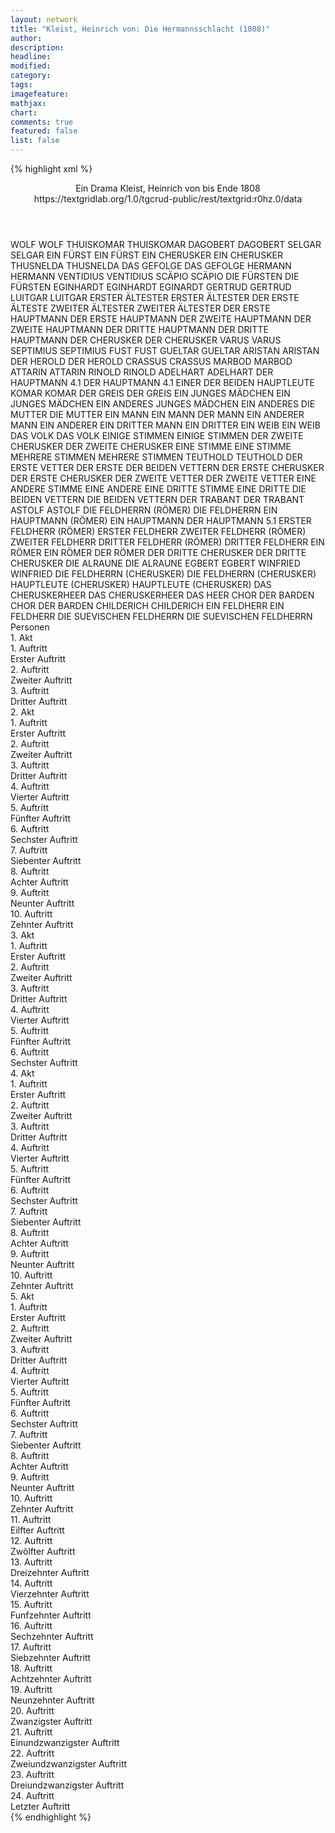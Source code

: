 ```yaml
---
layout: network
title: "Kleist, Heinrich von: Die Hermannsschlacht (1808)"
author:
description:
headline:
modified:
category:
tags:
imagefeature:
mathjax:
chart:
comments: true
featured: false
list: false
---
```

{% highlight xml %}
<?xml-model href="https://raw.githubusercontent.com/DLiNa/project/master/rules/lina.rnc"?><?xml-model href="https://raw.githubusercontent.com/DLiNa/project/master/rules/lina.sch"?>
<play xmlns="http://lina.digital">
  <header>
    <title>Die Hermannsschlacht</title>
    <subtitle>Ein Drama</subtitle>
    <genretitle/>
    <author>Kleist, Heinrich von</author>
    <date type="print" when="1821"/>
    <date type="premiere" when="1839"/>
    <date type="written" when="1808">bis Ende 1808</date>
    <source>https://textgridlab.org/1.0/tgcrud-public/rest/textgrid:r0hz.0/data</source>
  </header>
  <personae>
    <character>
      <name>WOLF</name>
      <alias xml:id="wolf">
        <name>WOLF</name>
      </alias>
    </character>
    <character>
      <name>THUISKOMAR</name>
      <alias xml:id="thuiskomar">
        <name>THUISKOMAR</name>
      </alias>
    </character>
    <character>
      <name>DAGOBERT</name>
      <alias xml:id="dagobert">
        <name>DAGOBERT</name>
      </alias>
    </character>
    <character>
      <name>SELGAR</name>
      <alias xml:id="selgar">
        <name>SELGAR</name>
      </alias>
    </character>
    <character>
      <name>EIN FÜRST</name>
      <alias xml:id="ein_fürst">
        <name>EIN FÜRST</name>
      </alias>
    </character>
    <character>
      <name>EIN CHERUSKER</name>
      <alias xml:id="ein_cherusker">
        <name>EIN CHERUSKER</name>
      </alias>
    </character>
    <character>
      <name>THUSNELDA</name>
      <alias xml:id="thusnelda">
        <name>THUSNELDA</name>
      </alias>
    </character>
    <character>
      <name>DAS GEFOLGE</name>
      <alias xml:id="das_gefolge">
        <name>DAS GEFOLGE</name>
      </alias>
    </character>
    <character>
      <name>HERMANN</name>
      <alias xml:id="hermann">
        <name>HERMANN</name>
      </alias>
    </character>
    <character>
      <name>VENTIDIUS</name>
      <alias xml:id="ventidius">
        <name>VENTIDIUS</name>
      </alias>
    </character>
    <character>
      <name>SCÄPIO</name>
      <alias xml:id="scäpio">
        <name>SCÄPIO</name>
      </alias>
    </character>
    <character>
      <name>DIE FÜRSTEN</name>
      <alias xml:id="die_fürsten">
        <name>DIE FÜRSTEN</name>
      </alias>
    </character>
    <character>
      <name>EGINHARDT</name>
      <alias xml:id="eginhardt">
        <name>EGINHARDT</name>
      </alias>
      <alias xml:id="eginardt">
        <name>EGINARDT</name>
      </alias>
    </character>
    <character>
      <name>GERTRUD</name>
      <alias xml:id="gertrud">
        <name>GERTRUD</name>
      </alias>
    </character>
    <character>
      <name>LUITGAR</name>
      <alias xml:id="luitgar">
        <name>LUITGAR</name>
      </alias>
    </character>
    <character>
      <name>ERSTER ÄLTESTER</name>
      <alias xml:id="erster_ältester">
        <name>ERSTER ÄLTESTER</name>
      </alias>
      <alias xml:id="der_erste_älteste">
        <name>DER ERSTE ÄLTESTE</name>
      </alias>
    </character>
    <character>
      <name>ZWEITER ÄLTESTER</name>
      <alias xml:id="zweiter_ältester">
        <name>ZWEITER ÄLTESTER</name>
      </alias>
    </character>
    <character>
      <name>DER ERSTE HAUPTMANN</name>
      <alias xml:id="der_erste_hauptmann">
        <name>DER ERSTE HAUPTMANN</name>
      </alias>
    </character>
    <character>
      <name>DER ZWEITE HAUPTMANN</name>
      <alias xml:id="der_zweite_hauptmann">
        <name>DER ZWEITE HAUPTMANN</name>
      </alias>
    </character>
    <character>
      <name>DER DRITTE HAUPTMANN</name>
      <alias xml:id="der_dritte_hauptmann">
        <name>DER DRITTE HAUPTMANN</name>
      </alias>
    </character>
    <character>
      <name>DER CHERUSKER</name>
      <alias xml:id="der_cherusker">
        <name>DER CHERUSKER</name>
      </alias>
    </character>
    <character>
      <name>VARUS</name>
      <alias xml:id="varus">
        <name>VARUS</name>
      </alias>
    </character>
    <character>
      <name>SEPTIMIUS</name>
      <alias xml:id="septimius">
        <name>SEPTIMIUS</name>
      </alias>
    </character>
    <character>
      <name>FUST</name>
      <alias xml:id="fust">
        <name>FUST</name>
      </alias>
    </character>
    <character>
      <name>GUELTAR</name>
      <alias xml:id="gueltar">
        <name>GUELTAR</name>
      </alias>
    </character>
    <character>
      <name>ARISTAN</name>
      <alias xml:id="aristan">
        <name>ARISTAN</name>
      </alias>
    </character>
    <character>
      <name>DER HEROLD</name>
      <alias xml:id="der_herold">
        <name>DER HEROLD</name>
      </alias>
    </character>
    <character>
      <name>CRASSUS</name>
      <alias xml:id="crassus">
        <name>CRASSUS</name>
      </alias>
    </character>
    <character>
      <name>MARBOD</name>
      <alias xml:id="marbod">
        <name>MARBOD</name>
      </alias>
    </character>
    <character>
      <name>ATTARIN</name>
      <alias xml:id="attarin">
        <name>ATTARIN</name>
      </alias>
    </character>
    <character>
      <name>RINOLD</name>
      <alias xml:id="rinold">
        <name>RINOLD</name>
      </alias>
    </character>
    <character>
      <name>ADELHART</name>
      <alias xml:id="adelhart">
        <name>ADELHART</name>
      </alias>
    </character>
    <character>
      <name>DER HAUPTMANN 4.1</name>
      <alias xml:id="der_hauptmann_4.1">
        <name>DER HAUPTMANN 4.1</name>
      </alias>
      <alias xml:id="einer_der_beiden_hauptleute">
        <name>EINER DER BEIDEN HAUPTLEUTE</name>
      </alias>
    </character>
    <character>
      <name>KOMAR</name>
      <alias xml:id="komar">
        <name>KOMAR</name>
      </alias>
    </character>
    <character>
      <name>DER GREIS</name>
      <alias xml:id="der_greis">
        <name>DER GREIS</name>
      </alias>
    </character>
    <character>
      <name>EIN JUNGES MÄDCHEN</name>
      <alias xml:id="ein_junges_mädchen">
        <name>EIN JUNGES MÄDCHEN</name>
      </alias>
    </character>
    <character>
      <name>EIN ANDERES JUNGES MÄDCHEN</name>
      <alias xml:id="ein_anderes">
        <name>EIN ANDERES</name>
      </alias>
    </character>
    <character>
      <name>DIE MUTTER</name>
      <alias xml:id="die_mutter">
        <name>DIE MUTTER</name>
      </alias>
    </character>
    <character>
      <name>EIN MANN</name>
      <alias xml:id="ein_mann">
        <name>EIN MANN</name>
      </alias>
      <alias xml:id="der_mann">
        <name>DER MANN</name>
      </alias>
    </character>
    <character>
      <name>EIN ANDERER MANN</name>
      <alias xml:id="ein_anderer">
        <name>EIN ANDERER</name>
      </alias>
    </character>
    <character>
      <name>EIN DRITTER MANN</name>
      <alias xml:id="ein_dritter">
        <name>EIN DRITTER</name>
      </alias>
    </character>
    <character>
      <name>EIN WEIB</name>
      <alias xml:id="ein_weib">
        <name>EIN WEIB</name>
      </alias>
    </character>
    <character>
      <name>DAS VOLK</name>
      <alias xml:id="das_volk">
        <name>DAS VOLK</name>
      </alias>
    </character>
    <character>
      <name>EINIGE STIMMEN</name>
      <alias xml:id="einige_stimmen">
        <name>EINIGE STIMMEN</name>
      </alias>
    </character>
    <character>
      <name>DER ZWEITE CHERUSKER</name>
      <alias xml:id="der_zweite_cherusker">
        <name>DER ZWEITE CHERUSKER</name>
      </alias>
    </character>
    <character>
      <name>EINE STIMME</name>
      <alias xml:id="eine_stimme">
        <name>EINE STIMME</name>
      </alias>
    </character>
    <character>
      <name>MEHRERE STIMMEN</name>
      <alias xml:id="mehrere_stimmen">
        <name>MEHRERE STIMMEN</name>
      </alias>
    </character>
    <character>
      <name>TEUTHOLD</name>
      <alias xml:id="teuthold">
        <name>TEUTHOLD</name>
      </alias>
    </character>
    <character>
      <name>DER ERSTE VETTER</name>
      <alias xml:id="der_erste_der_beiden_vettern">
        <name>DER ERSTE DER BEIDEN VETTERN</name>
      </alias>
    </character>
    <character>
      <name>DER ERSTE CHERUSKER</name>
      <alias xml:id="der_erste_cherusker">
        <name>DER ERSTE CHERUSKER</name>
      </alias>
    </character>
    <character>
      <name>DER ZWEITE VETTER</name>
      <alias xml:id="der_zweite_vetter">
        <name>DER ZWEITE VETTER</name>
      </alias>
    </character>
    <character>
      <name>EINE ANDERE STIMME</name>
      <alias xml:id="eine_andere">
        <name>EINE ANDERE</name>
      </alias>
    </character>
    <character>
      <name>EINE DRITTE STIMME</name>
      <alias xml:id="eine_dritte">
        <name>EINE DRITTE</name>
      </alias>
    </character>
    <character>
      <name>DIE BEIDEN VETTERN</name>
      <alias xml:id="die_beiden_vettern">
        <name>DIE BEIDEN VETTERN</name>
      </alias>
    </character>
    <character>
      <name>DER TRABANT</name>
      <alias xml:id="der_trabant">
        <name>DER TRABANT</name>
      </alias>
    </character>
    <character>
      <name>ASTOLF</name>
      <alias xml:id="astolf">
        <name>ASTOLF</name>
      </alias>
    </character>
    <character>
      <name>DIE FELDHERRN (RÖMER)</name>
      <alias xml:id="die_feldherrn">
        <name>DIE FELDHERRN</name>
      </alias>
    </character>
    <character>
      <name>EIN HAUPTMANN (RÖMER)</name>
      <alias xml:id="ein_hauptmann">
        <name>EIN HAUPTMANN</name>
      </alias>
      <alias xml:id="der_hauptmann_5.1">
        <name>DER HAUPTMANN 5.1</name>
      </alias>
    </character>
    <character>
      <name>ERSTER FELDHERR (RÖMER)</name>
      <alias xml:id="erster_feldherr">
        <name>ERSTER FELDHERR</name>
      </alias>
    </character>
    <character>
      <name>ZWEITER FELDHERR (RÖMER)</name>
      <alias xml:id="zweiter_feldherr">
        <name>ZWEITER FELDHERR</name>
      </alias>
    </character>
    <character>
      <name>DRITTER FELDHERR (RÖMER)</name>
      <alias xml:id="dritter_feldherr">
        <name>DRITTER FELDHERR</name>
      </alias>
    </character>
    <character>
      <name>EIN RÖMER</name>
      <alias xml:id="ein_römer">
        <name>EIN RÖMER</name>
      </alias>
      <alias xml:id="der_römer">
        <name>DER RÖMER</name>
      </alias>
    </character>
    <character>
      <name>DER DRITTE CHERUSKER</name>
      <alias xml:id="der_dritte_cherusker">
        <name>DER DRITTE CHERUSKER</name>
      </alias>
    </character>
    <character>
      <name>DIE ALRAUNE</name>
      <alias xml:id="die_alraune">
        <name>DIE ALRAUNE</name>
      </alias>
    </character>
    <character>
      <name>EGBERT</name>
      <alias xml:id="egbert">
        <name>EGBERT</name>
      </alias>
    </character>
    <character>
      <name>WINFRIED</name>
      <alias xml:id="winfried">
        <name>WINFRIED</name>
      </alias>
    </character>
    <character>
      <name>DIE FELDHERRN (CHERUSKER)</name>
      <alias xml:id="die_feldherrn_cherusker">
        <name>DIE FELDHERRN (CHERUSKER)</name>
      </alias>
    </character>
    <character>
      <name>HAUPTLEUTE (CHERUSKER)</name>
      <alias xml:id="hauptleute_cherusker">
        <name>HAUPTLEUTE (CHERUSKER)</name>
      </alias>
    </character>
    <character>
      <name>DAS CHERUSKERHEER</name>
      <alias xml:id="das_cheruskerheer">
        <name>DAS CHERUSKERHEER</name>
      </alias>
      <alias xml:id="das_heer">
        <name>DAS HEER</name>
      </alias>
    </character>
    <character>
      <name>CHOR DER BARDEN</name>
      <alias xml:id="chor_der_barden">
        <name>CHOR DER BARDEN</name>
      </alias>
    </character>
    <character>
      <name>CHILDERICH</name>
      <alias xml:id="childerich">
        <name>CHILDERICH</name>
      </alias>
    </character>
    <character>
      <name>EIN FELDHERR</name>
      <alias xml:id="ein_feldherr">
        <name>EIN FELDHERR</name>
      </alias>
    </character>
    <character>
      <name>DIE SUEVISCHEN FELDHERRN</name>
      <alias xml:id="die_suevischen_feldherrn">
        <name>DIE SUEVISCHEN FELDHERRN</name>
      </alias>
    </character>
  </personae>
  <text>
    <div>
      <head>Personen</head>
    </div>
    <div>
      <head>1. Akt</head>
      <div>
        <head>1. Auftritt</head>
        <div>
          <head>Erster Auftritt</head>
          <sp who="#wolf">
            <amount n="2" unit="speech_acts"/>
            <amount n="163" unit="words"/>
            <amount n="23" unit="lines"/>
            <amount n="935" unit="chars"/>
          </sp>
          <sp who="#thuiskomar">
            <amount n="3" unit="speech_acts"/>
            <amount n="164" unit="words"/>
            <amount n="23" unit="lines"/>
            <amount n="920" unit="chars"/>
          </sp>
          <sp who="#dagobert">
            <amount n="1" unit="speech_acts"/>
            <amount n="132" unit="words"/>
            <amount n="18" unit="lines"/>
            <amount n="734" unit="chars"/>
          </sp>
          <sp who="#selgar">
            <amount n="1" unit="speech_acts"/>
            <amount n="65" unit="words"/>
            <amount n="10" unit="lines"/>
            <amount n="371" unit="chars"/>
          </sp>
          <sp who="#ein_fürst">
            <amount n="1" unit="speech_acts"/>
            <amount n="2" unit="words"/>
            <amount n="1" unit="lines"/>
            <amount n="17" unit="chars"/>
          </sp>
          <sp who="#ein_cherusker">
            <amount n="1" unit="speech_acts"/>
            <amount n="5" unit="words"/>
            <amount n="1" unit="lines"/>
            <amount n="26" unit="chars"/>
          </sp>
        </div>
      </div>
      <div>
        <head>2. Auftritt</head>
        <div>
          <head>Zweiter Auftritt</head>
          <sp who="#thusnelda">
            <amount n="6" unit="speech_acts"/>
            <amount n="104" unit="words"/>
            <amount n="15" unit="lines"/>
            <amount n="560" unit="chars"/>
          </sp>
          <sp who="#das_gefolge">
            <amount n="1" unit="speech_acts"/>
            <amount n="2" unit="words"/>
            <amount n="1" unit="lines"/>
            <amount n="11" unit="chars"/>
          </sp>
          <sp who="#thuiskomar">
            <amount n="3" unit="speech_acts"/>
            <amount n="17" unit="words"/>
            <amount n="3" unit="lines"/>
            <amount n="88" unit="chars"/>
          </sp>
          <sp who="#hermann">
            <amount n="9" unit="speech_acts"/>
            <amount n="92" unit="words"/>
            <amount n="15" unit="lines"/>
            <amount n="514" unit="chars"/>
          </sp>
          <sp who="#ventidius">
            <amount n="8" unit="speech_acts"/>
            <amount n="139" unit="words"/>
            <amount n="21" unit="lines"/>
            <amount n="756" unit="chars"/>
          </sp>
          <sp who="#scäpio">
            <amount n="2" unit="speech_acts"/>
            <amount n="68" unit="words"/>
            <amount n="10" unit="lines"/>
            <amount n="367" unit="chars"/>
          </sp>
          <sp who="#wolf">
            <amount n="3" unit="speech_acts"/>
            <amount n="31" unit="words"/>
            <amount n="5" unit="lines"/>
            <amount n="162" unit="chars"/>
          </sp>
          <sp who="#selgar">
            <amount n="1" unit="speech_acts"/>
            <amount n="4" unit="words"/>
            <amount n="1" unit="lines"/>
            <amount n="18" unit="chars"/>
          </sp>
          <sp who="#die_fürsten">
            <amount n="1" unit="speech_acts"/>
            <amount n="12" unit="words"/>
            <amount n="2" unit="lines"/>
            <amount n="73" unit="chars"/>
          </sp>
        </div>
      </div>
      <div>
        <head>3. Auftritt</head>
        <div>
          <head>Dritter Auftritt</head>
          <sp who="#hermann">
            <amount n="21" unit="speech_acts"/>
            <amount n="1093" unit="words"/>
            <amount n="152" unit="lines"/>
            <amount n="6088" unit="chars"/>
          </sp>
          <sp who="#wolf">
            <amount n="7" unit="speech_acts"/>
            <amount n="177" unit="words"/>
            <amount n="24" unit="lines"/>
            <amount n="979" unit="chars"/>
          </sp>
          <sp who="#thuiskomar">
            <amount n="12" unit="speech_acts"/>
            <amount n="561" unit="words"/>
            <amount n="77" unit="lines"/>
            <amount n="3093" unit="chars"/>
          </sp>
          <sp who="#dagobert">
            <amount n="8" unit="speech_acts"/>
            <amount n="52" unit="words"/>
            <amount n="10" unit="lines"/>
            <amount n="275" unit="chars"/>
          </sp>
          <sp who="#selgar">
            <amount n="7" unit="speech_acts"/>
            <amount n="54" unit="words"/>
            <amount n="9" unit="lines"/>
            <amount n="279" unit="chars"/>
          </sp>
        </div>
      </div>
    </div>
    <div>
      <head>2. Akt</head>
      <div>
        <head>1. Auftritt</head>
        <div>
          <head>Erster Auftritt</head>
          <sp who="#hermann">
            <amount n="6" unit="speech_acts"/>
            <amount n="323" unit="words"/>
            <amount n="44" unit="lines"/>
            <amount n="1742" unit="chars"/>
          </sp>
          <sp who="#ventidius">
            <amount n="6" unit="speech_acts"/>
            <amount n="447" unit="words"/>
            <amount n="61" unit="lines"/>
            <amount n="2527" unit="chars"/>
          </sp>
        </div>
      </div>
      <div>
        <head>2. Auftritt</head>
        <div>
          <head>Zweiter Auftritt</head>
          <sp who="#hermann">
            <amount n="3" unit="speech_acts"/>
            <amount n="17" unit="words"/>
            <amount n="4" unit="lines"/>
            <amount n="95" unit="chars"/>
          </sp>
          <sp who="#eginhardt">
            <amount n="2" unit="speech_acts"/>
            <amount n="9" unit="words"/>
            <amount n="2" unit="lines"/>
            <amount n="41" unit="chars"/>
          </sp>
        </div>
      </div>
      <div>
        <head>3. Auftritt</head>
        <div>
          <head>Dritter Auftritt</head>
          <sp who="#hermann">
            <amount n="10" unit="speech_acts"/>
            <amount n="118" unit="words"/>
            <amount n="18" unit="lines"/>
            <amount n="594" unit="chars"/>
          </sp>
          <sp who="#thusnelda">
            <amount n="8" unit="speech_acts"/>
            <amount n="68" unit="words"/>
            <amount n="12" unit="lines"/>
            <amount n="317" unit="chars"/>
          </sp>
          <sp who="#eginhardt">
            <amount n="1" unit="speech_acts"/>
            <amount n="5" unit="words"/>
            <amount n="1" unit="lines"/>
            <amount n="23" unit="chars"/>
          </sp>
        </div>
      </div>
      <div>
        <head>4. Auftritt</head>
        <div>
          <head>Vierter Auftritt</head>
          <sp who="#ventidius">
            <amount n="3" unit="speech_acts"/>
            <amount n="33" unit="words"/>
            <amount n="5" unit="lines"/>
            <amount n="165" unit="chars"/>
          </sp>
          <sp who="#scäpio">
            <amount n="2" unit="speech_acts"/>
            <amount n="9" unit="words"/>
            <amount n="2" unit="lines"/>
            <amount n="45" unit="chars"/>
          </sp>
        </div>
      </div>
      <div>
        <head>5. Auftritt</head>
        <div>
          <head>Fünfter Auftritt</head>
          <sp who="#ventidius">
            <amount n="5" unit="speech_acts"/>
            <amount n="346" unit="words"/>
            <amount n="46" unit="lines"/>
            <amount n="1843" unit="chars"/>
          </sp>
          <sp who="#thusnelda">
            <amount n="4" unit="speech_acts"/>
            <amount n="86" unit="words"/>
            <amount n="13" unit="lines"/>
            <amount n="489" unit="chars"/>
          </sp>
        </div>
      </div>
      <div>
        <head>6. Auftritt</head>
        <div>
          <head>Sechster Auftritt</head>
          <sp who="#thusnelda">
            <amount n="2" unit="speech_acts"/>
            <amount n="21" unit="words"/>
            <amount n="3" unit="lines"/>
            <amount n="128" unit="chars"/>
          </sp>
          <sp who="#gertrud">
            <amount n="1" unit="speech_acts"/>
            <amount n="4" unit="words"/>
            <amount n="1" unit="lines"/>
            <amount n="22" unit="chars"/>
          </sp>
        </div>
      </div>
      <div>
        <head>7. Auftritt</head>
        <div>
          <head>Siebenter Auftritt</head>
          <sp who="#thusnelda">
            <amount n="4" unit="speech_acts"/>
            <amount n="65" unit="words"/>
            <amount n="12" unit="lines"/>
            <amount n="352" unit="chars"/>
          </sp>
          <sp who="#ventidius">
            <amount n="3" unit="speech_acts"/>
            <amount n="67" unit="words"/>
            <amount n="6" unit="lines"/>
            <amount n="377" unit="chars"/>
          </sp>
        </div>
      </div>
      <div>
        <head>8. Auftritt</head>
        <div>
          <head>Achter Auftritt</head>
          <sp who="#hermann">
            <amount n="15" unit="speech_acts"/>
            <amount n="284" unit="words"/>
            <amount n="38" unit="lines"/>
            <amount n="1497" unit="chars"/>
          </sp>
          <sp who="#thusnelda">
            <amount n="14" unit="speech_acts"/>
            <amount n="423" unit="words"/>
            <amount n="58" unit="lines"/>
            <amount n="2274" unit="chars"/>
          </sp>
        </div>
      </div>
      <div>
        <head>9. Auftritt</head>
        <div>
          <head>Neunter Auftritt</head>
          <sp who="#hermann">
            <amount n="3" unit="speech_acts"/>
            <amount n="19" unit="words"/>
            <amount n="4" unit="lines"/>
            <amount n="94" unit="chars"/>
          </sp>
          <sp who="#eginhardt">
            <amount n="3" unit="speech_acts"/>
            <amount n="27" unit="words"/>
            <amount n="5" unit="lines"/>
            <amount n="160" unit="chars"/>
          </sp>
        </div>
      </div>
      <div>
        <head>10. Auftritt</head>
        <div>
          <head>Zehnter Auftritt</head>
          <sp who="#hermann">
            <amount n="15" unit="speech_acts"/>
            <amount n="927" unit="words"/>
            <amount n="131" unit="lines"/>
            <amount n="5165" unit="chars"/>
          </sp>
          <sp who="#luitgar">
            <amount n="13" unit="speech_acts"/>
            <amount n="210" unit="words"/>
            <amount n="29" unit="lines"/>
            <amount n="1139" unit="chars"/>
          </sp>
          <sp who="#eginhardt">
            <amount n="1" unit="speech_acts"/>
            <amount n="13" unit="words"/>
            <amount n="2" unit="lines"/>
            <amount n="75" unit="chars"/>
          </sp>
          <sp who="#eginardt">
            <amount n="1" unit="speech_acts"/>
            <amount n="3" unit="words"/>
            <amount n="1" unit="lines"/>
            <amount n="22" unit="chars"/>
          </sp>
        </div>
      </div>
    </div>
    <div>
      <head>3. Akt</head>
      <div>
        <head>1. Auftritt</head>
        <div>
          <head>Erster Auftritt</head>
          <sp who="#hermann">
            <amount n="6" unit="speech_acts"/>
            <amount n="129" unit="words"/>
            <amount n="18" unit="lines"/>
            <amount n="698" unit="chars"/>
          </sp>
          <sp who="#erster_ältester">
            <amount n="5" unit="speech_acts"/>
            <amount n="64" unit="words"/>
            <amount n="9" unit="lines"/>
            <amount n="355" unit="chars"/>
          </sp>
          <sp who="#zweiter_ältester">
            <amount n="2" unit="speech_acts"/>
            <amount n="18" unit="words"/>
            <amount n="3" unit="lines"/>
            <amount n="103" unit="chars"/>
          </sp>
        </div>
      </div>
      <div>
        <head>2. Auftritt</head>
        <div>
          <head>Zweiter Auftritt</head>
          <sp who="#der_erste_hauptmann">
            <amount n="2" unit="speech_acts"/>
            <amount n="51" unit="words"/>
            <amount n="7" unit="lines"/>
            <amount n="278" unit="chars"/>
          </sp>
          <sp who="#hermann">
            <amount n="8" unit="speech_acts"/>
            <amount n="156" unit="words"/>
            <amount n="21" unit="lines"/>
            <amount n="829" unit="chars"/>
          </sp>
          <sp who="#eginhardt">
            <amount n="6" unit="speech_acts"/>
            <amount n="43" unit="words"/>
            <amount n="7" unit="lines"/>
            <amount n="206" unit="chars"/>
          </sp>
          <sp who="#der_erste_älteste">
            <amount n="1" unit="speech_acts"/>
            <amount n="7" unit="words"/>
            <amount n="1" unit="lines"/>
            <amount n="40" unit="chars"/>
          </sp>
          <sp who="#der_zweite_hauptmann">
            <amount n="2" unit="speech_acts"/>
            <amount n="85" unit="words"/>
            <amount n="12" unit="lines"/>
            <amount n="472" unit="chars"/>
          </sp>
          <sp who="#erster_ältester">
            <amount n="2" unit="speech_acts"/>
            <amount n="27" unit="words"/>
            <amount n="4" unit="lines"/>
            <amount n="166" unit="chars"/>
          </sp>
          <sp who="#der_dritte_hauptmann">
            <amount n="3" unit="speech_acts"/>
            <amount n="114" unit="words"/>
            <amount n="15" unit="lines"/>
            <amount n="620" unit="chars"/>
          </sp>
          <sp who="#zweiter_ältester">
            <amount n="1" unit="speech_acts"/>
            <amount n="7" unit="words"/>
            <amount n="1" unit="lines"/>
            <amount n="31" unit="chars"/>
          </sp>
        </div>
      </div>
      <div>
        <head>3. Auftritt</head>
        <div>
          <head>Dritter Auftritt</head>
          <sp who="#hermann">
            <amount n="42" unit="speech_acts"/>
            <amount n="689" unit="words"/>
            <amount n="95" unit="lines"/>
            <amount n="3622" unit="chars"/>
          </sp>
          <sp who="#thusnelda">
            <amount n="42" unit="speech_acts"/>
            <amount n="540" unit="words"/>
            <amount n="77" unit="lines"/>
            <amount n="2729" unit="chars"/>
          </sp>
        </div>
      </div>
      <div>
        <head>4. Auftritt</head>
        <div>
          <head>Vierter Auftritt</head>
          <sp who="#der_cherusker">
            <amount n="1" unit="speech_acts"/>
            <amount n="3" unit="words"/>
            <amount n="1" unit="lines"/>
            <amount n="12" unit="chars"/>
          </sp>
          <sp who="#hermann">
            <amount n="1" unit="speech_acts"/>
            <amount n="19" unit="words"/>
            <amount n="3" unit="lines"/>
            <amount n="110" unit="chars"/>
          </sp>
        </div>
      </div>
      <div>
        <head>5. Auftritt</head>
        <div>
          <head>Fünfter Auftritt</head>
          <sp who="#hermann">
            <amount n="10" unit="speech_acts"/>
            <amount n="312" unit="words"/>
            <amount n="46" unit="lines"/>
            <amount n="1785" unit="chars"/>
          </sp>
          <sp who="#varus">
            <amount n="8" unit="speech_acts"/>
            <amount n="427" unit="words"/>
            <amount n="62" unit="lines"/>
            <amount n="2435" unit="chars"/>
          </sp>
          <sp who="#septimius">
            <amount n="2" unit="speech_acts"/>
            <amount n="12" unit="words"/>
            <amount n="2" unit="lines"/>
            <amount n="69" unit="chars"/>
          </sp>
          <sp who="#thusnelda">
            <amount n="1" unit="speech_acts"/>
            <amount n="26" unit="words"/>
            <amount n="4" unit="lines"/>
            <amount n="148" unit="chars"/>
          </sp>
          <sp who="#fust">
            <amount n="2" unit="speech_acts"/>
            <amount n="33" unit="words"/>
            <amount n="4" unit="lines"/>
            <amount n="173" unit="chars"/>
          </sp>
          <sp who="#gueltar">
            <amount n="1" unit="speech_acts"/>
            <amount n="32" unit="words"/>
            <amount n="4" unit="lines"/>
            <amount n="164" unit="chars"/>
          </sp>
          <sp who="#aristan">
            <amount n="1" unit="speech_acts"/>
            <amount n="42" unit="words"/>
            <amount n="6" unit="lines"/>
            <amount n="219" unit="chars"/>
          </sp>
        </div>
      </div>
      <div>
        <head>6. Auftritt</head>
        <div>
          <head>Sechster Auftritt</head>
          <sp who="#der_herold">
            <amount n="1" unit="speech_acts"/>
            <amount n="18" unit="words"/>
            <amount n="3" unit="lines"/>
            <amount n="118" unit="chars"/>
          </sp>
          <sp who="#thusnelda">
            <amount n="6" unit="speech_acts"/>
            <amount n="48" unit="words"/>
            <amount n="8" unit="lines"/>
            <amount n="259" unit="chars"/>
          </sp>
          <sp who="#septimius">
            <amount n="4" unit="speech_acts"/>
            <amount n="47" unit="words"/>
            <amount n="8" unit="lines"/>
            <amount n="267" unit="chars"/>
          </sp>
          <sp who="#hermann">
            <amount n="6" unit="speech_acts"/>
            <amount n="78" unit="words"/>
            <amount n="11" unit="lines"/>
            <amount n="408" unit="chars"/>
          </sp>
          <sp who="#crassus">
            <amount n="1" unit="speech_acts"/>
            <amount n="11" unit="words"/>
            <amount n="2" unit="lines"/>
            <amount n="76" unit="chars"/>
          </sp>
          <sp who="#varus">
            <amount n="11" unit="speech_acts"/>
            <amount n="294" unit="words"/>
            <amount n="39" unit="lines"/>
            <amount n="1583" unit="chars"/>
          </sp>
          <sp who="#ventidius">
            <amount n="6" unit="speech_acts"/>
            <amount n="111" unit="words"/>
            <amount n="15" unit="lines"/>
            <amount n="570" unit="chars"/>
          </sp>
        </div>
      </div>
    </div>
    <div>
      <head>4. Akt</head>
      <div>
        <head>1. Auftritt</head>
        <div>
          <head>Erster Auftritt</head>
          <sp who="#marbod">
            <amount n="19" unit="speech_acts"/>
            <amount n="376" unit="words"/>
            <amount n="57" unit="lines"/>
            <amount n="2062" unit="chars"/>
          </sp>
          <sp who="#luitgar">
            <amount n="1" unit="speech_acts"/>
            <amount n="4" unit="words"/>
            <amount n="1" unit="lines"/>
            <amount n="24" unit="chars"/>
          </sp>
          <sp who="#attarin">
            <amount n="6" unit="speech_acts"/>
            <amount n="260" unit="words"/>
            <amount n="36" unit="lines"/>
            <amount n="1387" unit="chars"/>
          </sp>
          <sp who="#rinold">
            <amount n="10" unit="speech_acts"/>
            <amount n="76" unit="words"/>
            <amount n="14" unit="lines"/>
            <amount n="381" unit="chars"/>
          </sp>
          <sp who="#adelhart">
            <amount n="2" unit="speech_acts"/>
            <amount n="4" unit="words"/>
            <amount n="1" unit="lines"/>
            <amount n="21" unit="chars"/>
          </sp>
          <sp who="#einer_der_beiden_hauptleute">
            <amount n="1" unit="speech_acts"/>
            <amount n="15" unit="words"/>
            <amount n="2" unit="lines"/>
            <amount n="76" unit="chars"/>
          </sp>
          <sp who="#der_hauptmann_4.1">
            <amount n="1" unit="speech_acts"/>
            <amount n="26" unit="words"/>
            <amount n="3" unit="lines"/>
            <amount n="137" unit="chars"/>
          </sp>
        </div>
      </div>
      <div>
        <head>2. Auftritt</head>
        <div>
          <head>Zweiter Auftritt</head>
          <sp who="#marbod">
            <amount n="9" unit="speech_acts"/>
            <amount n="312" unit="words"/>
            <amount n="42" unit="lines"/>
            <amount n="1652" unit="chars"/>
          </sp>
          <sp who="#komar">
            <amount n="2" unit="speech_acts"/>
            <amount n="59" unit="words"/>
            <amount n="8" unit="lines"/>
            <amount n="320" unit="chars"/>
          </sp>
          <sp who="#attarin">
            <amount n="3" unit="speech_acts"/>
            <amount n="35" unit="words"/>
            <amount n="5" unit="lines"/>
            <amount n="169" unit="chars"/>
          </sp>
          <sp who="#luitgar">
            <amount n="4" unit="speech_acts"/>
            <amount n="26" unit="words"/>
            <amount n="4" unit="lines"/>
            <amount n="147" unit="chars"/>
          </sp>
        </div>
      </div>
      <div>
        <head>3. Auftritt</head>
        <div>
          <head>Dritter Auftritt</head>
          <sp who="#hermann">
            <amount n="8" unit="speech_acts"/>
            <amount n="243" unit="words"/>
            <amount n="36" unit="lines"/>
            <amount n="1400" unit="chars"/>
          </sp>
          <sp who="#eginhardt">
            <amount n="7" unit="speech_acts"/>
            <amount n="158" unit="words"/>
            <amount n="21" unit="lines"/>
            <amount n="823" unit="chars"/>
          </sp>
        </div>
      </div>
      <div>
        <head>4. Auftritt</head>
        <div>
          <head>Vierter Auftritt</head>
          <sp who="#der_greis">
            <amount n="4" unit="speech_acts"/>
            <amount n="44" unit="words"/>
            <amount n="7" unit="lines"/>
            <amount n="235" unit="chars"/>
          </sp>
          <sp who="#ein_junges_mädchen">
            <amount n="1" unit="speech_acts"/>
            <amount n="3" unit="words"/>
            <amount n="1" unit="lines"/>
            <amount n="19" unit="chars"/>
          </sp>
          <sp who="#ein_anderes">
            <amount n="1" unit="speech_acts"/>
            <amount n="6" unit="words"/>
            <amount n="1" unit="lines"/>
            <amount n="28" unit="chars"/>
          </sp>
          <sp who="#die_mutter">
            <amount n="1" unit="speech_acts"/>
            <amount n="24" unit="words"/>
            <amount n="3" unit="lines"/>
            <amount n="138" unit="chars"/>
          </sp>
          <sp who="#ein_mann">
            <amount n="1" unit="speech_acts"/>
            <amount n="14" unit="words"/>
            <amount n="2" unit="lines"/>
            <amount n="87" unit="chars"/>
          </sp>
          <sp who="#ein_anderer">
            <amount n="1" unit="speech_acts"/>
            <amount n="4" unit="words"/>
            <amount n="1" unit="lines"/>
            <amount n="21" unit="chars"/>
          </sp>
          <sp who="#ein_dritter">
            <amount n="1" unit="speech_acts"/>
            <amount n="3" unit="words"/>
            <amount n="1" unit="lines"/>
            <amount n="11" unit="chars"/>
          </sp>
          <sp who="#der_mann">
            <amount n="1" unit="speech_acts"/>
            <amount n="23" unit="words"/>
            <amount n="4" unit="lines"/>
            <amount n="131" unit="chars"/>
          </sp>
          <sp who="#ein_weib">
            <amount n="1" unit="speech_acts"/>
            <amount n="7" unit="words"/>
            <amount n="1" unit="lines"/>
            <amount n="39" unit="chars"/>
          </sp>
          <sp who="#das_volk">
            <amount n="3" unit="speech_acts"/>
            <amount n="27" unit="words"/>
            <amount n="5" unit="lines"/>
            <amount n="169" unit="chars"/>
          </sp>
          <sp who="#einige_stimmen">
            <amount n="1" unit="speech_acts"/>
            <amount n="6" unit="words"/>
            <amount n="1" unit="lines"/>
            <amount n="30" unit="chars"/>
          </sp>
          <sp who="#der_cherusker">
            <amount n="1" unit="speech_acts"/>
            <amount n="11" unit="words"/>
            <amount n="2" unit="lines"/>
            <amount n="60" unit="chars"/>
          </sp>
          <sp who="#der_zweite_cherusker">
            <amount n="3" unit="speech_acts"/>
            <amount n="15" unit="words"/>
            <amount n="3" unit="lines"/>
            <amount n="84" unit="chars"/>
          </sp>
          <sp who="#eine_stimme">
            <amount n="1" unit="speech_acts"/>
            <amount n="5" unit="words"/>
            <amount n="1" unit="lines"/>
            <amount n="27" unit="chars"/>
          </sp>
          <sp who="#mehrere_stimmen">
            <amount n="1" unit="speech_acts"/>
            <amount n="5" unit="words"/>
            <amount n="1" unit="lines"/>
            <amount n="30" unit="chars"/>
          </sp>
        </div>
      </div>
      <div>
        <head>5. Auftritt</head>
        <div>
          <head>Fünfter Auftritt</head>
          <sp who="#der_zweite_cherusker">
            <amount n="7" unit="speech_acts"/>
            <amount n="67" unit="words"/>
            <amount n="11" unit="lines"/>
            <amount n="356" unit="chars"/>
          </sp>
          <sp who="#teuthold">
            <amount n="11" unit="speech_acts"/>
            <amount n="85" unit="words"/>
            <amount n="16" unit="lines"/>
            <amount n="474" unit="chars"/>
          </sp>
          <sp who="#der_greis">
            <amount n="1" unit="speech_acts"/>
            <amount n="4" unit="words"/>
            <amount n="1" unit="lines"/>
            <amount n="20" unit="chars"/>
          </sp>
          <sp who="#der_erste_der_beiden_vettern">
            <amount n="1" unit="speech_acts"/>
            <amount n="6" unit="words"/>
            <amount n="1" unit="lines"/>
            <amount n="29" unit="chars"/>
          </sp>
          <sp who="#der_erste_cherusker">
            <amount n="3" unit="speech_acts"/>
            <amount n="16" unit="words"/>
            <amount n="3" unit="lines"/>
            <amount n="84" unit="chars"/>
          </sp>
          <sp who="#der_zweite_vetter">
            <amount n="1" unit="speech_acts"/>
            <amount n="6" unit="words"/>
            <amount n="1" unit="lines"/>
            <amount n="30" unit="chars"/>
          </sp>
          <sp who="#der_erste_der_beiden_vettern #der_zweite_vetter">
            <amount n="1" unit="speech_acts"/>
            <amount n="4" unit="words"/>
            <amount n="1" unit="lines"/>
            <amount n="22" unit="chars"/>
          </sp>
          <sp who="#das_volk">
            <amount n="2" unit="speech_acts"/>
            <amount n="18" unit="words"/>
            <amount n="3" unit="lines"/>
            <amount n="96" unit="chars"/>
          </sp>
          <sp who="#eine_stimme">
            <amount n="1" unit="speech_acts"/>
            <amount n="3" unit="words"/>
            <amount n="1" unit="lines"/>
            <amount n="17" unit="chars"/>
          </sp>
          <sp who="#eine_andere">
            <amount n="1" unit="speech_acts"/>
            <amount n="1" unit="words"/>
            <amount n="1" unit="lines"/>
            <amount n="8" unit="chars"/>
          </sp>
          <sp who="#eine_dritte">
            <amount n="1" unit="speech_acts"/>
            <amount n="4" unit="words"/>
            <amount n="1" unit="lines"/>
            <amount n="24" unit="chars"/>
          </sp>
        </div>
      </div>
      <div>
        <head>6. Auftritt</head>
        <div>
          <head>Sechster Auftritt</head>
          <sp who="#der_zweite_cherusker">
            <amount n="5" unit="speech_acts"/>
            <amount n="64" unit="words"/>
            <amount n="9" unit="lines"/>
            <amount n="352" unit="chars"/>
          </sp>
          <sp who="#hermann">
            <amount n="10" unit="speech_acts"/>
            <amount n="203" unit="words"/>
            <amount n="29" unit="lines"/>
            <amount n="1130" unit="chars"/>
          </sp>
          <sp who="#der_erste_cherusker">
            <amount n="3" unit="speech_acts"/>
            <amount n="18" unit="words"/>
            <amount n="3" unit="lines"/>
            <amount n="97" unit="chars"/>
          </sp>
          <sp who="#eginhardt">
            <amount n="3" unit="speech_acts"/>
            <amount n="16" unit="words"/>
            <amount n="3" unit="lines"/>
            <amount n="89" unit="chars"/>
          </sp>
          <sp who="#teuthold">
            <amount n="6" unit="speech_acts"/>
            <amount n="60" unit="words"/>
            <amount n="9" unit="lines"/>
            <amount n="309" unit="chars"/>
          </sp>
          <sp who="#der_erste_der_beiden_vettern #der_zweite_vetter">
            <amount n="1" unit="speech_acts"/>
            <amount n="4" unit="words"/>
            <amount n="1" unit="lines"/>
            <amount n="25" unit="chars"/>
          </sp>
          <sp who="#das_volk">
            <amount n="1" unit="speech_acts"/>
            <amount n="4" unit="words"/>
            <amount n="1" unit="lines"/>
            <amount n="26" unit="chars"/>
          </sp>
        </div>
      </div>
      <div>
        <head>7. Auftritt</head>
        <div>
          <head>Siebenter Auftritt</head>
          <sp who="#hermann">
            <amount n="5" unit="speech_acts"/>
            <amount n="148" unit="words"/>
            <amount n="20" unit="lines"/>
            <amount n="795" unit="chars"/>
          </sp>
          <sp who="#septimius">
            <amount n="4" unit="speech_acts"/>
            <amount n="73" unit="words"/>
            <amount n="9" unit="lines"/>
            <amount n="387" unit="chars"/>
          </sp>
        </div>
      </div>
      <div>
        <head>8. Auftritt</head>
        <div>
          <head>Achter Auftritt</head>
          <sp who="#hermann">
            <amount n="1" unit="speech_acts"/>
            <amount n="84" unit="words"/>
            <amount n="11" unit="lines"/>
            <amount n="419" unit="chars"/>
          </sp>
          <sp who="#der_trabant">
            <amount n="1" unit="speech_acts"/>
            <amount n="4" unit="words"/>
            <amount n="1" unit="lines"/>
            <amount n="25" unit="chars"/>
          </sp>
        </div>
      </div>
      <div>
        <head>9. Auftritt</head>
        <div>
          <head>Neunter Auftritt</head>
          <sp who="#hermann">
            <amount n="28" unit="speech_acts"/>
            <amount n="621" unit="words"/>
            <amount n="87" unit="lines"/>
            <amount n="3249" unit="chars"/>
          </sp>
          <sp who="#thusnelda">
            <amount n="27" unit="speech_acts"/>
            <amount n="590" unit="words"/>
            <amount n="81" unit="lines"/>
            <amount n="3082" unit="chars"/>
          </sp>
        </div>
      </div>
      <div>
        <head>10. Auftritt</head>
        <div>
          <head>Zehnter Auftritt</head>
          <sp who="#eginhardt">
            <amount n="4" unit="speech_acts"/>
            <amount n="108" unit="words"/>
            <amount n="14" unit="lines"/>
            <amount n="564" unit="chars"/>
          </sp>
          <sp who="#hermann">
            <amount n="7" unit="speech_acts"/>
            <amount n="218" unit="words"/>
            <amount n="33" unit="lines"/>
            <amount n="1216" unit="chars"/>
          </sp>
          <sp who="#astolf">
            <amount n="2" unit="speech_acts"/>
            <amount n="12" unit="words"/>
            <amount n="2" unit="lines"/>
            <amount n="66" unit="chars"/>
          </sp>
          <sp who="#thusnelda">
            <amount n="2" unit="speech_acts"/>
            <amount n="22" unit="words"/>
            <amount n="4" unit="lines"/>
            <amount n="114" unit="chars"/>
          </sp>
        </div>
      </div>
    </div>
    <div>
      <head>5. Akt</head>
      <div>
        <head>1. Auftritt</head>
        <div>
          <head>Erster Auftritt</head>
          <sp who="#varus">
            <amount n="5" unit="speech_acts"/>
            <amount n="104" unit="words"/>
            <amount n="15" unit="lines"/>
            <amount n="577" unit="chars"/>
          </sp>
          <sp who="#die_feldherrn">
            <amount n="1" unit="speech_acts"/>
            <amount n="3" unit="words"/>
            <amount n="1" unit="lines"/>
            <amount n="13" unit="chars"/>
          </sp>
          <sp who="#der_hauptmann_5.1">
            <amount n="1" unit="speech_acts"/>
            <amount n="3" unit="words"/>
            <amount n="1" unit="lines"/>
            <amount n="15" unit="chars"/>
          </sp>
          <sp who="#der_hauptmann_5.1">
            <amount n="1" unit="speech_acts"/>
            <amount n="17" unit="words"/>
            <amount n="3" unit="lines"/>
            <amount n="96" unit="chars"/>
          </sp>
          <sp who="#erster_feldherr">
            <amount n="1" unit="speech_acts"/>
            <amount n="50" unit="words"/>
            <amount n="7" unit="lines"/>
            <amount n="288" unit="chars"/>
          </sp>
          <sp who="#zweiter_feldherr">
            <amount n="1" unit="speech_acts"/>
            <amount n="43" unit="words"/>
            <amount n="6" unit="lines"/>
            <amount n="245" unit="chars"/>
          </sp>
          <sp who="#dritter_feldherr">
            <amount n="1" unit="speech_acts"/>
            <amount n="59" unit="words"/>
            <amount n="8" unit="lines"/>
            <amount n="337" unit="chars"/>
          </sp>
          <sp who="#ein_römer">
            <amount n="1" unit="speech_acts"/>
            <amount n="4" unit="words"/>
            <amount n="1" unit="lines"/>
            <amount n="26" unit="chars"/>
          </sp>
        </div>
      </div>
      <div>
        <head>2. Auftritt</head>
        <div>
          <head>Zweiter Auftritt</head>
          <sp who="#varus">
            <amount n="10" unit="speech_acts"/>
            <amount n="127" unit="words"/>
            <amount n="19" unit="lines"/>
            <amount n="666" unit="chars"/>
          </sp>
          <sp who="#der_erste_cherusker">
            <amount n="6" unit="speech_acts"/>
            <amount n="128" unit="words"/>
            <amount n="19" unit="lines"/>
            <amount n="712" unit="chars"/>
          </sp>
          <sp who="#der_zweite_cherusker">
            <amount n="1" unit="speech_acts"/>
            <amount n="3" unit="words"/>
            <amount n="1" unit="lines"/>
            <amount n="20" unit="chars"/>
          </sp>
          <sp who="#der_dritte_cherusker">
            <amount n="2" unit="speech_acts"/>
            <amount n="30" unit="words"/>
            <amount n="4" unit="lines"/>
            <amount n="166" unit="chars"/>
          </sp>
        </div>
      </div>
      <div>
        <head>3. Auftritt</head>
        <div>
          <head>Dritter Auftritt</head>
          <sp who="#varus">
            <amount n="1" unit="speech_acts"/>
            <amount n="12" unit="words"/>
            <amount n="1" unit="lines"/>
            <amount n="51" unit="chars"/>
          </sp>
          <sp who="#erster_feldherr">
            <amount n="1" unit="speech_acts"/>
            <amount n="5" unit="words"/>
            <amount n="1" unit="lines"/>
            <amount n="29" unit="chars"/>
          </sp>
          <sp who="#zweiter_feldherr">
            <amount n="1" unit="speech_acts"/>
            <amount n="16" unit="words"/>
            <amount n="3" unit="lines"/>
            <amount n="103" unit="chars"/>
          </sp>
          <sp who="#ein_hauptmann">
            <amount n="1" unit="speech_acts"/>
            <amount n="9" unit="words"/>
            <amount n="1" unit="lines"/>
            <amount n="41" unit="chars"/>
          </sp>
        </div>
      </div>
      <div>
        <head>4. Auftritt</head>
        <div>
          <head>Vierter Auftritt</head>
          <sp who="#varus">
            <amount n="4" unit="speech_acts"/>
            <amount n="205" unit="words"/>
            <amount n="27" unit="lines"/>
            <amount n="1057" unit="chars"/>
          </sp>
          <sp who="#die_alraune">
            <amount n="4" unit="speech_acts"/>
            <amount n="56" unit="words"/>
            <amount n="9" unit="lines"/>
            <amount n="338" unit="chars"/>
          </sp>
        </div>
      </div>
      <div>
        <head>5. Auftritt</head>
        <div>
          <head>Fünfter Auftritt</head>
          <sp who="#varus">
            <amount n="5" unit="speech_acts"/>
            <amount n="42" unit="words"/>
            <amount n="8" unit="lines"/>
            <amount n="206" unit="chars"/>
          </sp>
          <sp who="#erster_feldherr">
            <amount n="3" unit="speech_acts"/>
            <amount n="20" unit="words"/>
            <amount n="4" unit="lines"/>
            <amount n="110" unit="chars"/>
          </sp>
          <sp who="#zweiter_feldherr">
            <amount n="3" unit="speech_acts"/>
            <amount n="12" unit="words"/>
            <amount n="3" unit="lines"/>
            <amount n="59" unit="chars"/>
          </sp>
        </div>
      </div>
      <div>
        <head>6. Auftritt</head>
        <div>
          <head>Sechster Auftritt</head>
          <sp who="#der_römer">
            <amount n="4" unit="speech_acts"/>
            <amount n="103" unit="words"/>
            <amount n="14" unit="lines"/>
            <amount n="571" unit="chars"/>
          </sp>
          <sp who="#ein_hauptmann">
            <amount n="1" unit="speech_acts"/>
            <amount n="5" unit="words"/>
            <amount n="1" unit="lines"/>
            <amount n="26" unit="chars"/>
          </sp>
          <sp who="#varus">
            <amount n="7" unit="speech_acts"/>
            <amount n="142" unit="words"/>
            <amount n="21" unit="lines"/>
            <amount n="781" unit="chars"/>
          </sp>
          <sp who="#erster_feldherr">
            <amount n="2" unit="speech_acts"/>
            <amount n="68" unit="words"/>
            <amount n="9" unit="lines"/>
            <amount n="344" unit="chars"/>
          </sp>
          <sp who="#zweiter_feldherr">
            <amount n="1" unit="speech_acts"/>
            <amount n="5" unit="words"/>
            <amount n="1" unit="lines"/>
            <amount n="27" unit="chars"/>
          </sp>
        </div>
      </div>
      <div>
        <head>7. Auftritt</head>
        <div>
          <head>Siebenter Auftritt</head>
          <sp who="#varus">
            <amount n="1" unit="speech_acts"/>
            <amount n="30" unit="words"/>
            <amount n="4" unit="lines"/>
            <amount n="167" unit="chars"/>
          </sp>
        </div>
      </div>
      <div>
        <head>8. Auftritt</head>
        <div>
          <head>Achter Auftritt</head>
          <sp who="#der_römer">
            <amount n="2" unit="speech_acts"/>
            <amount n="63" unit="words"/>
            <amount n="9" unit="lines"/>
            <amount n="375" unit="chars"/>
          </sp>
          <sp who="#varus">
            <amount n="3" unit="speech_acts"/>
            <amount n="67" unit="words"/>
            <amount n="10" unit="lines"/>
            <amount n="374" unit="chars"/>
          </sp>
          <sp who="#zweiter_feldherr">
            <amount n="1" unit="speech_acts"/>
            <amount n="6" unit="words"/>
            <amount n="1" unit="lines"/>
            <amount n="31" unit="chars"/>
          </sp>
        </div>
      </div>
      <div>
        <head>9. Auftritt</head>
        <div>
          <head>Neunter Auftritt</head>
          <sp who="#aristan">
            <amount n="4" unit="speech_acts"/>
            <amount n="214" unit="words"/>
            <amount n="32" unit="lines"/>
            <amount n="1225" unit="chars"/>
          </sp>
          <sp who="#varus">
            <amount n="5" unit="speech_acts"/>
            <amount n="176" unit="words"/>
            <amount n="24" unit="lines"/>
            <amount n="973" unit="chars"/>
          </sp>
          <sp who="#zweiter_feldherr">
            <amount n="1" unit="speech_acts"/>
            <amount n="4" unit="words"/>
            <amount n="1" unit="lines"/>
            <amount n="25" unit="chars"/>
          </sp>
        </div>
      </div>
      <div>
        <head>10. Auftritt</head>
        <div>
          <head>Zehnter Auftritt</head>
          <sp who="#egbert">
            <amount n="1" unit="speech_acts"/>
            <amount n="37" unit="words"/>
            <amount n="5" unit="lines"/>
            <amount n="204" unit="chars"/>
          </sp>
          <sp who="#erster_feldherr">
            <amount n="1" unit="speech_acts"/>
            <amount n="4" unit="words"/>
            <amount n="1" unit="lines"/>
            <amount n="20" unit="chars"/>
          </sp>
          <sp who="#ein_hauptmann">
            <amount n="1" unit="speech_acts"/>
            <amount n="5" unit="words"/>
            <amount n="1" unit="lines"/>
            <amount n="25" unit="chars"/>
          </sp>
        </div>
      </div>
      <div>
        <head>11. Auftritt</head>
        <div>
          <head>Eilfter Auftritt</head>
          <sp who="#hermann">
            <amount n="8" unit="speech_acts"/>
            <amount n="187" unit="words"/>
            <amount n="27" unit="lines"/>
            <amount n="1031" unit="chars"/>
          </sp>
          <sp who="#winfried">
            <amount n="4" unit="speech_acts"/>
            <amount n="41" unit="words"/>
            <amount n="6" unit="lines"/>
            <amount n="210" unit="chars"/>
          </sp>
          <sp who="#egbert">
            <amount n="5" unit="speech_acts"/>
            <amount n="178" unit="words"/>
            <amount n="25" unit="lines"/>
            <amount n="965" unit="chars"/>
          </sp>
          <sp who="#die_feldherrn_cherusker #hauptleute_cherusker">
            <amount n="1" unit="speech_acts"/>
            <amount n="6" unit="words"/>
            <amount n="1" unit="lines"/>
            <amount n="30" unit="chars"/>
          </sp>
          <sp who="#das_cheruskerheer">
            <amount n="1" unit="speech_acts"/>
            <amount n="16" unit="words"/>
            <amount n="2" unit="lines"/>
            <amount n="87" unit="chars"/>
          </sp>
        </div>
      </div>
      <div>
        <head>12. Auftritt</head>
        <div>
          <head>Zwölfter Auftritt</head>
          <sp who="#der_cherusker">
            <amount n="2" unit="speech_acts"/>
            <amount n="54" unit="words"/>
            <amount n="7" unit="lines"/>
            <amount n="275" unit="chars"/>
          </sp>
          <sp who="#hermann">
            <amount n="5" unit="speech_acts"/>
            <amount n="51" unit="words"/>
            <amount n="8" unit="lines"/>
            <amount n="276" unit="chars"/>
          </sp>
          <sp who="#winfried">
            <amount n="3" unit="speech_acts"/>
            <amount n="16" unit="words"/>
            <amount n="3" unit="lines"/>
            <amount n="62" unit="chars"/>
          </sp>
        </div>
      </div>
      <div>
        <head>13. Auftritt</head>
        <div>
          <head>Dreizehnter Auftritt</head>
          <sp who="#hermann">
            <amount n="8" unit="speech_acts"/>
            <amount n="126" unit="words"/>
            <amount n="21" unit="lines"/>
            <amount n="707" unit="chars"/>
          </sp>
          <sp who="#septimius">
            <amount n="8" unit="speech_acts"/>
            <amount n="144" unit="words"/>
            <amount n="21" unit="lines"/>
            <amount n="762" unit="chars"/>
          </sp>
          <sp who="#das_heer">
            <amount n="1" unit="speech_acts"/>
            <amount n="6" unit="words"/>
            <amount n="1" unit="lines"/>
            <amount n="38" unit="chars"/>
          </sp>
        </div>
      </div>
      <div>
        <head>14. Auftritt</head>
        <div>
          <head>Vierzehnter Auftritt</head>
          <sp who="#hermann">
            <amount n="6" unit="speech_acts"/>
            <amount n="162" unit="words"/>
            <amount n="20" unit="lines"/>
            <amount n="914" unit="chars"/>
          </sp>
          <sp who="#winfried">
            <amount n="4" unit="speech_acts"/>
            <amount n="120" unit="words"/>
            <amount n="17" unit="lines"/>
            <amount n="634" unit="chars"/>
          </sp>
          <sp who="#egbert">
            <amount n="5" unit="speech_acts"/>
            <amount n="74" unit="words"/>
            <amount n="10" unit="lines"/>
            <amount n="376" unit="chars"/>
          </sp>
          <sp who="#chor_der_barden">
            <amount n="2" unit="speech_acts"/>
            <amount n="105" unit="words"/>
            <amount n="16" unit="lines"/>
            <amount n="556" unit="chars"/>
          </sp>
          <sp who="#ein_hauptmann">
            <amount n="1" unit="speech_acts"/>
            <amount n="3" unit="words"/>
            <amount n="1" unit="lines"/>
            <amount n="12" unit="chars"/>
          </sp>
          <sp who="#ein_anderer">
            <amount n="1" unit="speech_acts"/>
            <amount n="1" unit="words"/>
            <amount n="1" unit="lines"/>
            <amount n="4" unit="chars"/>
          </sp>
        </div>
      </div>
      <div>
        <head>15. Auftritt</head>
        <div>
          <head>Funfzehnter Auftritt</head>
          <sp who="#thusnelda">
            <amount n="4" unit="speech_acts"/>
            <amount n="66" unit="words"/>
            <amount n="9" unit="lines"/>
            <amount n="346" unit="chars"/>
          </sp>
          <sp who="#gertrud">
            <amount n="3" unit="speech_acts"/>
            <amount n="207" unit="words"/>
            <amount n="26" unit="lines"/>
            <amount n="1069" unit="chars"/>
          </sp>
        </div>
      </div>
      <div>
        <head>16. Auftritt</head>
        <div>
          <head>Sechzehnter Auftritt</head>
          <sp who="#childerich">
            <amount n="11" unit="speech_acts"/>
            <amount n="126" unit="words"/>
            <amount n="19" unit="lines"/>
            <amount n="611" unit="chars"/>
          </sp>
          <sp who="#gertrud">
            <amount n="11" unit="speech_acts"/>
            <amount n="142" unit="words"/>
            <amount n="21" unit="lines"/>
            <amount n="695" unit="chars"/>
          </sp>
        </div>
      </div>
      <div>
        <head>17. Auftritt</head>
        <div>
          <head>Siebzehnter Auftritt</head>
          <sp who="#ventidius">
            <amount n="5" unit="speech_acts"/>
            <amount n="157" unit="words"/>
            <amount n="22" unit="lines"/>
            <amount n="801" unit="chars"/>
          </sp>
          <sp who="#thusnelda">
            <amount n="6" unit="speech_acts"/>
            <amount n="76" unit="words"/>
            <amount n="11" unit="lines"/>
            <amount n="380" unit="chars"/>
          </sp>
          <sp who="#gertrud">
            <amount n="2" unit="speech_acts"/>
            <amount n="7" unit="words"/>
            <amount n="2" unit="lines"/>
            <amount n="58" unit="chars"/>
          </sp>
        </div>
      </div>
      <div>
        <head>18. Auftritt</head>
        <div>
          <head>Achtzehnter Auftritt</head>
          <sp who="#ventidius">
            <amount n="6" unit="speech_acts"/>
            <amount n="80" unit="words"/>
            <amount n="10" unit="lines"/>
            <amount n="394" unit="chars"/>
          </sp>
          <sp who="#thusnelda">
            <amount n="7" unit="speech_acts"/>
            <amount n="121" unit="words"/>
            <amount n="17" unit="lines"/>
            <amount n="655" unit="chars"/>
          </sp>
          <sp who="#gertrud">
            <amount n="8" unit="speech_acts"/>
            <amount n="88" unit="words"/>
            <amount n="13" unit="lines"/>
            <amount n="491" unit="chars"/>
          </sp>
          <sp who="#childerich">
            <amount n="5" unit="speech_acts"/>
            <amount n="37" unit="words"/>
            <amount n="6" unit="lines"/>
            <amount n="195" unit="chars"/>
          </sp>
        </div>
      </div>
      <div>
        <head>19. Auftritt</head>
        <div>
          <head>Neunzehnter Auftritt</head>
          <sp who="#astolf">
            <amount n="4" unit="speech_acts"/>
            <amount n="70" unit="words"/>
            <amount n="10" unit="lines"/>
            <amount n="400" unit="chars"/>
          </sp>
          <sp who="#childerich">
            <amount n="1" unit="speech_acts"/>
            <amount n="10" unit="words"/>
            <amount n="1" unit="lines"/>
            <amount n="59" unit="chars"/>
          </sp>
          <sp who="#gertrud">
            <amount n="1" unit="speech_acts"/>
            <amount n="11" unit="words"/>
            <amount n="1" unit="lines"/>
            <amount n="49" unit="chars"/>
          </sp>
          <sp who="#ein_cherusker">
            <amount n="1" unit="speech_acts"/>
            <amount n="7" unit="words"/>
            <amount n="1" unit="lines"/>
            <amount n="37" unit="chars"/>
          </sp>
        </div>
      </div>
      <div>
        <head>20. Auftritt</head>
        <div>
          <head>Zwanzigster Auftritt</head>
          <sp who="#komar">
            <amount n="3" unit="speech_acts"/>
            <amount n="155" unit="words"/>
            <amount n="21" unit="lines"/>
            <amount n="884" unit="chars"/>
          </sp>
          <sp who="#marbod">
            <amount n="3" unit="speech_acts"/>
            <amount n="30" unit="words"/>
            <amount n="4" unit="lines"/>
            <amount n="159" unit="chars"/>
          </sp>
          <sp who="#ein_feldherr">
            <amount n="1" unit="speech_acts"/>
            <amount n="11" unit="words"/>
            <amount n="2" unit="lines"/>
            <amount n="56" unit="chars"/>
          </sp>
        </div>
      </div>
      <div>
        <head>21. Auftritt</head>
        <div>
          <head>Einundzwanzigster Auftritt</head>
          <sp who="#varus">
            <amount n="1" unit="speech_acts"/>
            <amount n="143" unit="words"/>
            <amount n="18" unit="lines"/>
            <amount n="750" unit="chars"/>
          </sp>
        </div>
      </div>
      <div>
        <head>22. Auftritt</head>
        <div>
          <head>Zweiundzwanzigster Auftritt</head>
          <sp who="#hermann">
            <amount n="9" unit="speech_acts"/>
            <amount n="136" unit="words"/>
            <amount n="19" unit="lines"/>
            <amount n="739" unit="chars"/>
          </sp>
          <sp who="#fust">
            <amount n="12" unit="speech_acts"/>
            <amount n="159" unit="words"/>
            <amount n="23" unit="lines"/>
            <amount n="848" unit="chars"/>
          </sp>
          <sp who="#gueltar">
            <amount n="6" unit="speech_acts"/>
            <amount n="52" unit="words"/>
            <amount n="8" unit="lines"/>
            <amount n="259" unit="chars"/>
          </sp>
          <sp who="#varus">
            <amount n="4" unit="speech_acts"/>
            <amount n="91" unit="words"/>
            <amount n="11" unit="lines"/>
            <amount n="457" unit="chars"/>
          </sp>
          <sp who="#das_gefolge">
            <amount n="2" unit="speech_acts"/>
            <amount n="37" unit="words"/>
            <amount n="4" unit="lines"/>
            <amount n="212" unit="chars"/>
          </sp>
        </div>
      </div>
      <div>
        <head>23. Auftritt</head>
        <div>
          <head>Dreiundzwanzigster Auftritt</head>
          <sp who="#wolf">
            <amount n="2" unit="speech_acts"/>
            <amount n="85" unit="words"/>
            <amount n="12" unit="lines"/>
            <amount n="492" unit="chars"/>
          </sp>
          <sp who="#hermann">
            <amount n="7" unit="speech_acts"/>
            <amount n="84" unit="words"/>
            <amount n="11" unit="lines"/>
            <amount n="452" unit="chars"/>
          </sp>
          <sp who="#thusnelda">
            <amount n="2" unit="speech_acts"/>
            <amount n="7" unit="words"/>
            <amount n="2" unit="lines"/>
            <amount n="42" unit="chars"/>
          </sp>
          <sp who="#astolf">
            <amount n="1" unit="speech_acts"/>
            <amount n="9" unit="words"/>
            <amount n="1" unit="lines"/>
            <amount n="43" unit="chars"/>
          </sp>
          <sp who="#eginhardt">
            <amount n="1" unit="speech_acts"/>
            <amount n="28" unit="words"/>
            <amount n="3" unit="lines"/>
            <amount n="140" unit="chars"/>
          </sp>
          <sp who="#ein_cherusker">
            <amount n="1" unit="speech_acts"/>
            <amount n="17" unit="words"/>
            <amount n="2" unit="lines"/>
            <amount n="84" unit="chars"/>
          </sp>
        </div>
      </div>
      <div>
        <head>24. Auftritt</head>
        <div>
          <head>Letzter Auftritt</head>
          <sp who="#hermann">
            <amount n="7" unit="speech_acts"/>
            <amount n="266" unit="words"/>
            <amount n="36" unit="lines"/>
            <amount n="1436" unit="chars"/>
          </sp>
          <sp who="#marbod">
            <amount n="7" unit="speech_acts"/>
            <amount n="132" unit="words"/>
            <amount n="18" unit="lines"/>
            <amount n="699" unit="chars"/>
          </sp>
          <sp who="#die_suevischen_feldherrn">
            <amount n="1" unit="speech_acts"/>
            <amount n="17" unit="words"/>
            <amount n="2" unit="lines"/>
            <amount n="86" unit="chars"/>
          </sp>
          <sp who="#fust">
            <amount n="2" unit="speech_acts"/>
            <amount n="14" unit="words"/>
            <amount n="2" unit="lines"/>
            <amount n="79" unit="chars"/>
          </sp>
          <sp who="#gueltar">
            <amount n="1" unit="speech_acts"/>
            <amount n="2" unit="words"/>
            <amount n="1" unit="lines"/>
            <amount n="8" unit="chars"/>
          </sp>
          <sp who="#wolf #thuiskomar">
            <amount n="1" unit="speech_acts"/>
            <amount n="7" unit="words"/>
            <amount n="1" unit="lines"/>
            <amount n="40" unit="chars"/>
          </sp>
          <sp who="#dagobert #selgar">
            <amount n="1" unit="speech_acts"/>
            <amount n="9" unit="words"/>
            <amount n="1" unit="lines"/>
            <amount n="49" unit="chars"/>
          </sp>
          <sp who="#aristan">
            <amount n="3" unit="speech_acts"/>
            <amount n="67" unit="words"/>
            <amount n="9" unit="lines"/>
            <amount n="325" unit="chars"/>
          </sp>
          <sp who="#wolf">
            <amount n="1" unit="speech_acts"/>
            <amount n="4" unit="words"/>
            <amount n="1" unit="lines"/>
            <amount n="17" unit="chars"/>
          </sp>
        </div>
      </div>
    </div>
  </text>
</play>
{% endhighlight %}